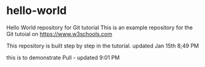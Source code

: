 # hello-world
Hello World repository for Git tutorial
This is an example repository for the Git tutoial on https://www.w3schools.com

This repository is built step by step in the tutorial.
updated Jan 15th 8;49 PM

this is to demonstrate Pull - updated 9:01 PM

